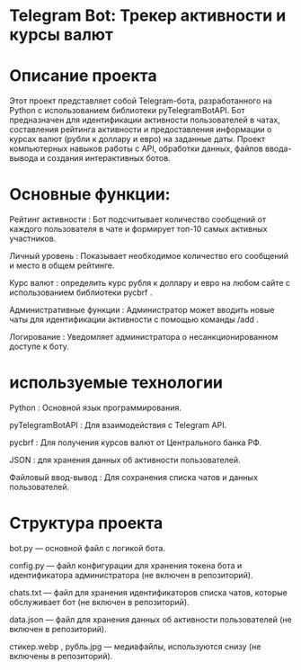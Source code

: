 # Telegram Bot: Трекер активности и курсы валют
# Описание проекта
Этот проект представляет собой Telegram-бота, разработанного на Python с использованием библиотеки pyTelegramBotAPI. 
Бот предназначен для идентификации активности пользователей в чатах, составления рейтинга активности и предоставления информации о курсах валют (рубли к доллару и евро) на заданные даты. Проект компьютерных навыков работы с API, обработки данных, файлов ввода-вывода и создания интерактивных ботов.

# Основные функции:
Рейтинг активности : Бот подсчитывает количество сообщений от каждого пользователя в чате и формирует топ-10 самых активных участников.
  
Личный уровень : Показывает необходимое количество его сообщений и место в общем рейтинге.

Курс валют : определить курс рубля к доллару и евро на любом сайте с использованием библиотеки pycbrf .

Административные функции : Администратор может вводить новые чаты для идентификации активности с помощью команды /add .

Логирование : Уведомляет администратора о несанкционированном доступе к боту.
# используемые технологии
Python : Основной язык программирования.

pyTelegramBotAPI : Для взаимодействия с Telegram API.

pycbrf : Для получения курсов валют от Центрального банка РФ.

JSON : для хранения данных об активности пользователей.

Файловый ввод-вывод : Для сохранения списка чатов и данных пользователей.
# Структура проекта

bot.py — основной файл с логикой бота.

config.py — файл конфигурации для хранения токена бота и идентификатора администратора (не включен в репозиторий).

chats.txt — файл для хранения идентификаторов списка чатов, которые обслуживает бот (не включен в репозиторий).

data.json — файл для хранения данных об активности пользователей (не включен в репозиторий).

стикер.webp , рубль.jpg — медиафайлы, используются снизу (не включены в репозиторий).
